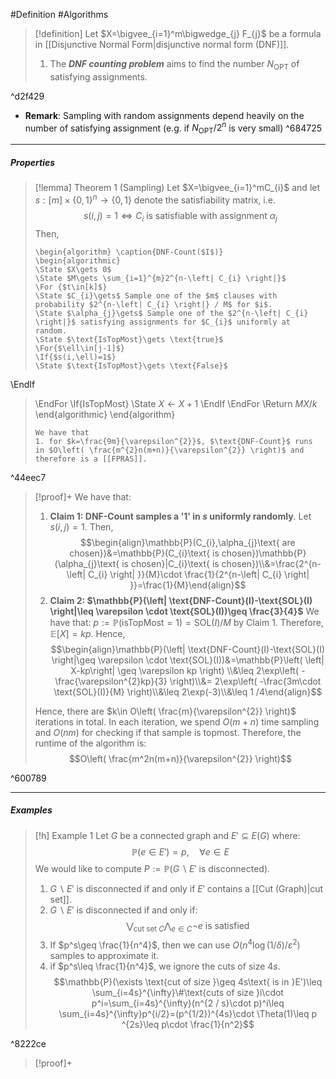 #Definition #Algorithms 

> [!definition]
> Let $X=\bigvee_{i=1}^m\bigwedge_{j} F_{j}$ be a formula in [[Disjunctive Normal Form|disjunctive normal form (DNF)]]. 
> 1. The ***DNF counting problem*** aims to find the number $N_{\text{OPT}}$ of satisfying assignments.

^d2f429

- **Remark**: Sampling with random assignments depend heavily on the number of satisfying assignment (e.g. if $N_{\text{OPT}} / 2^n$ is very small)  ^684725
---
##### Properties
> [!lemma] Theorem 1 (Sampling)
> Let $X=\bigvee_{i=1}^mC_{i}$ and let $s:[m]\times \{ 0,1 \}^n\to \{ 0,1 \}$ denote the satisfiability matrix, i.e. $$s(i,j)=1\iff C_{i}\text{ is satisfiable with assignment }\alpha_{j}$$Then, 
>    ```pseudo
>    \begin{algorithm} \caption{DNF-Count($I$)} 
>    \begin{algorithmic}
>    \State $X\gets 0$
>    \State $M\gets \sum_{i=1}^{m}2^{n-\left| C_{i} \right|}$
>    \For {$t\in[k]$}
>    \State $C_{i}\gets$ Sample one of the $m$ clauses with probability $2^{n-\left| C_{i} \right|} / M$ for $i$.
>    \State $\alpha_{j}\gets$ Sample one of the $2^{n-\left| C_{i} \right|}$ satisfying assignments for $C_{i}$ uniformly at random. 
>    \State $\text{IsTopMost}\gets \text{true}$
>    \For{$\ell\in[j-1]$}
>    \If{$s(i,\ell)=1$}
>    \State $\text{IsTopMost}\gets \text{False}$
\EndIf
> \EndFor
> \If{$\text{IsTopMost}$}
> \State $X\gets X+1$
\EndIf
> \EndFor
> \Return $MX/k$
>    \end{algorithmic}
>    \end{algorithm}
>    ```
> We have that 
> 1. for $k=\frac{9m}{\varepsilon^{2}}$, $\text{DNF-Count}$ runs in $O\left( \frac{m^{2}n(m+n)}{\varepsilon^{2}} \right)$ and therefore is a [[FPRAS]].

^44eec7

> [!proof]+
> We have that: 
> 1. **Claim 1: $\text{DNF-Count}$ samples a '1' in $s$ uniformly randomly**.
>    Let $s(i,j)=1$. Then, $$\begin{align}\mathbb{P}(C_{i},\alpha_{j}\text{ are chosen})&=\mathbb{P}(C_{i}\text{ is chosen})\mathbb{P}(\alpha_{j}\text{ is chosen}|C_{i}\text{ is chosen})\\&=\frac{2^{n-\left| C_{i} \right| }}{M}\cdot \frac{1}{2^{n-\left| C_{i} \right| }}=\frac{1}{M}\end{align}$$
> 2. **Claim 2: $\mathbb{P}(\left| \text{DNF-Count}(I)-\text{SOL}(I) \right|\leq \varepsilon \cdot \text{SOL}(I))\geq \frac{3}{4}$**
>    We have that: $p:=\mathbb{P}(\text{isTopMost}=1)=\text{SOL}(I) / M$ by Claim 1. Therefore, $\mathbb{E}[X]=kp$. Hence, $$\begin{align}\mathbb{P}(\left| \text{DNF-Count}(I)-\text{SOL}(I) \right|\geq \varepsilon \cdot \text{SOL}(I))&=\mathbb{P}\left( \left| X-kp\right| \geq \varepsilon kp  \right) \\&\leq 2\exp\left( -\frac{\varepsilon^{2}kp}{3} \right)\\&= 2\exp\left( -\frac{3m\cdot  \text{SOL}(I)}{M} \right)\\&\leq 2\exp(-3)\\&\leq 1 /4\end{align}$$
> 
> Hence, there are $k\in O\left( \frac{m}{\varepsilon^{2}} \right)$ iterations in total. In each iteration, we spend $O(m+n)$ time sampling and $O(nm)$ for checking if that sample is topmost. Therefore, the runtime of the algorithm is: $$O\left( \frac{m^2n(m+n)}{\varepsilon^{2}} \right)$$
>   

^600789

---
##### Examples
> [!h] Example 1
> Let $G$ be a connected graph and $E'\subseteq E(G)$ where: $$\mathbb{P}(e\in E')=p, \quad \forall e\in E$$
> We would like to compute $P:=\mathbb{P}(G\backslash E'\text{ is disconnected})$.
> 1. $G \backslash E'$ is disconnected if and only if $E'$ contains a [[Cut (Graph)|cut set]].
> 2. $G \backslash E'$ is disconnected if and only if: $$\bigvee_{\text{cut set }C}\bigwedge_{e\in C}\neg e\text{ is satisfied}$$
> 3. If $p^s\geq \frac{1}{n^4}$, then we can use $O(n^4 \log(1 / \delta) / \varepsilon^{2})$ samples to approximate it. 
> 4. if $p^s\leq \frac{1}{n^4}$, we ignore the cuts of size $4s$. 
> 	$$\mathbb{P}(\exists \text{cut of size }\geq 4s\text{ is in }E')\leq \sum_{i=4s}^{\infty}\#\text{cuts of size }i\cdot  p^i=\sum_{i=4s}^{\infty}(n^{2 / s}\cdot  p)^i\leq \sum_{i=4s}^{\infty}p^{i/2}=(p^{1/2})^{4s}\cdot \Theta(1)\leq p ^{2s}\leq p\cdot \frac{1}{n^2}$$

^8222ce

> [!proof]+
> 